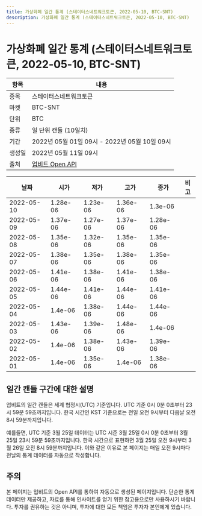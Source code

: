 ```yaml
---
title: 가상화폐 일간 통계 (스테이터스네트워크토큰, 2022-05-10, BTC-SNT)
description: 가상화폐 일간 통계 (스테이터스네트워크토큰, 2022-05-10, BTC-SNT)
---
```



가상화폐 일간 통계 (스테이터스네트워크토큰, 2022-05-10, BTC-SNT)
===

|항목|내용|
|--|--|
|종목|스테이터스네트워크토큰|
|마켓|BTC-SNT|
|단위|BTC|
|종류|일 단위 캔들 (10일치)|
|기간|2022년 05월 01일 09시 - 2022년 05월 10일 09시|
|생성일|2022년 05월 11일 09시|
|출처|[업비트 Open API](https://docs.upbit.com)|


|날짜|시가|저가|고가|종가|비고|
|--|--|--|--|--|--|
|2022-05-10|1.28e-06|1.23e-06|1.36e-06|1.3e-06|    |
|2022-05-09|1.37e-06|1.27e-06|1.37e-06|1.28e-06|    |
|2022-05-08|1.35e-06|1.32e-06|1.35e-06|1.35e-06|    |
|2022-05-07|1.38e-06|1.35e-06|1.38e-06|1.35e-06|    |
|2022-05-06|1.41e-06|1.38e-06|1.41e-06|1.38e-06|    |
|2022-05-05|1.44e-06|1.41e-06|1.44e-06|1.41e-06|    |
|2022-05-04|1.4e-06|1.38e-06|1.44e-06|1.44e-06|    |
|2022-05-03|1.43e-06|1.39e-06|1.48e-06|1.4e-06|    |
|2022-05-02|1.4e-06|1.38e-06|1.43e-06|1.39e-06|    |
|2022-05-01|1.4e-06|1.35e-06|1.4e-06|1.38e-06|    |


일간 캔들 구간에 대한 설명
---


업비트의 일간 캔들은 세계 협정시(UTC) 기준입니다. 
UTC 기준 0시 0분 0초부터 23시 59분 59초까지입니다. 
한국 시간인 KST 기준으로는 전일 오전 9시부터 다음날 오전 8시 59분까지입니다. 


예를들면, UTC 기준 3월 25일 데이터는 UTC 시준 3월 25일 0시 0분 0초부터 3월 25일 23시 59분 59초까지입니다. 
한국 시간으로 표현하면 3월 25일 오전 9시부터 3월 26일 오전 8시 59분까지입니다. 
이와 같은 이유로 본 페이지는 매일 오전 9시마다 전날의 통계 데이터를 자동으로 작성합니다. 


주의
---


본 페이지는 업비트의 Open API를 통하여 자동으로 생성된 페이지입니다. 
단순한 통계 데이터만 제공하고, 자료를 통해 인사이트를 얻기 위한 참고용으로만 사용하시기 바랍니다. 
투자를 권유하는 것은 아니며, 투자에 대한 모든 책임은 투자자 본인에게 있습니다. 
